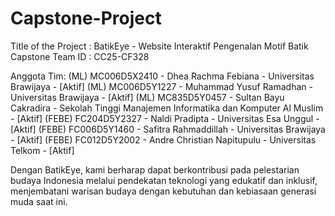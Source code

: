 # Capstone-Project

Title of the Project : BatikEye - Website Interaktif Pengenalan Motif Batik
Capstone Team ID : CC25-CF328


Anggota Tim:
(ML) MC006D5X2410 - Dhea Rachma Febiana - Universitas Brawijaya - [Aktif]
(ML) MC006D5Y1227 - Muhammad Yusuf Ramadhan - Universitas Brawijaya - [Aktif]
(ML) MC835D5Y0457 - Sultan Bayu Cakradira - Sekolah Tinggi Manajemen Informatika dan Komputer Al Muslim - [Aktif]
(FEBE) FC204D5Y2327 - Naldi Pradipta - Universitas Esa Unggul - [Aktif]
(FEBE) FC006D5Y1460 - Safitra Rahmaddillah - Universitas Brawijaya - [Aktif]
(FEBE) FC012D5Y2002 - Andre Christian Napitupulu - Universitas Telkom - [Aktif]



Dengan BatikEye, kami berharap dapat berkontribusi pada pelestarian budaya Indonesia melalui pendekatan teknologi yang edukatif dan inklusif, menjembatani warisan budaya dengan kebutuhan dan kebiasaan generasi muda saat ini.


